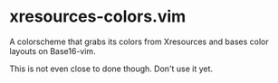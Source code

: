 # xresources-colors.vim
A colorscheme that grabs its colors from Xresources and bases color layouts on Base16-vim.

This is not even close to done though. Don't use it yet.
